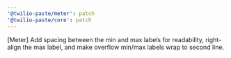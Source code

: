 ```yaml
---
'@twilio-paste/meter': patch
'@twilio-paste/core': patch
---
```


[Meter] Add spacing between the min and max labels for readability, right-align the max label, and make overflow min/max labels wrap to second line.

